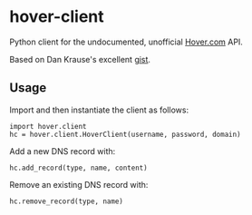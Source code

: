 # hover-client

Python client for the undocumented, unofficial [Hover.com](http://hover.com)  API.

Based on Dan Krause's excellent [gist](https://gist.github.com/dankrause/5585907).

## Usage

Import and then instantiate the client as follows:

    import hover.client
    hc = hover.client.HoverClient(username, password, domain)

Add a new DNS record with:

    hc.add_record(type, name, content)

Remove an existing DNS record with:

    hc.remove_record(type, name)

